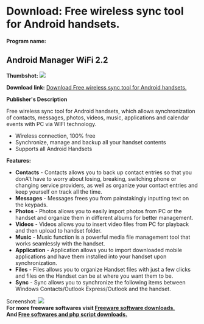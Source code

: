 # Download: Free wireless sync tool for Android handsets.

**Program name:**

## Android Manager WiFi 2.2

  
**Thumbshot:** ![](http://www.freewarefiles.com/screenshot/androidwifisync_md.jpg)   
  
**Download link:** [Download Free wireless sync tool for Android handsets.](http://freesoftwares.boysofts.com/Android-Manager-WiFi_program_61268.html)  
  


**Publisher's Description**  
  


Free wireless sync tool for Android handsets, which allows synchronization of contacts, messages, photos, videos, music, applications and calendar events with PC via WIFI technology. 

  * Wireless connection, 100% free 
  * Synchronize, manage and backup all your handset contents 
  * Supports all Android Handsets 

**Features:**

  * **Contacts** \- Contacts allows you to back up contact entries so that you donA't have to worry about losing, breaking, switching phone or changing service providers, as well as organize your contact entries and keep yourself on track all the time. 
  * **Messages** \- Messages frees you from painstakingly inputting text on the keypads. 
  * **Photos** \- Photos allows you to easily import photos from PC or the handset and organize them in different albums for better management. 
  * **Videos** \- Videos allows you to insert video files from PC for playback and then upload to handset folder. 
  * **Music** \- Music function is a powerful media file management tool that works seamlessly with the handset. 
  * **Application** \- Application allows you to import downloaded mobile applications and have them installed into your handset upon synchronization. 
  * **Files** \- Files allows you to organize Handset files with just a few clicks and files on the Handset can be at where you want them to be. 
  * **Sync** \- Sync allows you to synchronize the following items between Windows Contacts/Outlook Express/Outlook and the handset. 

  
  
Screenshot: ![](http://www.freewarefiles.com/screenshot/androidwifisync.jpg)   
**For more freeware softwares visit [Freeware software downloads.](http://freesoftwares.boysofts.com/)**   
**And [Free softwares and php script downloads.](http://www.boysofts.com/)**
